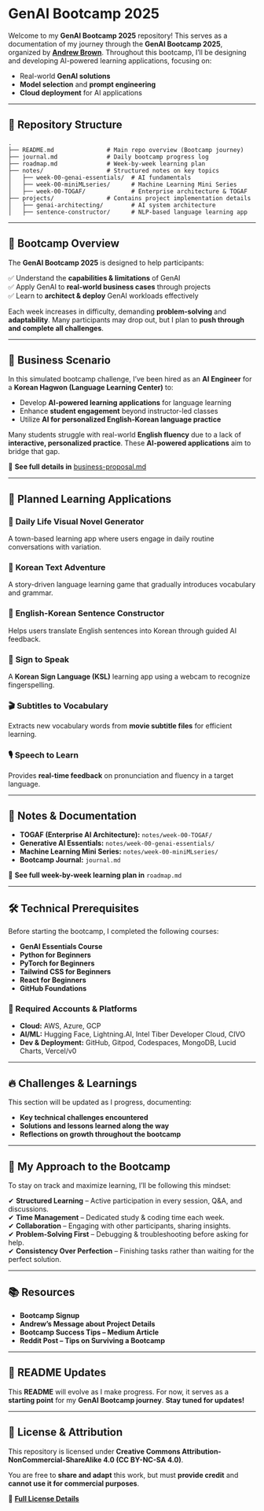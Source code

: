 # GenAI Bootcamp 2025

Welcome to my **GenAI Bootcamp 2025** repository! This serves as a documentation of my journey through the **GenAI Bootcamp 2025**, organized by **[Andrew Brown](https://www.exampro.co/)**. Throughout this bootcamp, I’ll be designing and developing AI-powered learning applications, focusing on:

- Real-world **GenAI solutions**
- **Model selection** and **prompt engineering**
- **Cloud deployment** for AI applications

---

## 📁 Repository Structure
```
.
├── README.md               # Main repo overview (Bootcamp journey)
├── journal.md              # Daily bootcamp progress log
├── roadmap.md              # Week-by-week learning plan
├── notes/                  # Structured notes on key topics
│   ├── week-00-genai-essentials/  # AI fundamentals
│   ├── week-00-miniMLseries/      # Machine Learning Mini Series
│   ├── week-00-TOGAF/             # Enterprise architecture & TOGAF
├── projects/               # Contains project implementation details
│   ├── genai-architecting/        # AI system architecture
│   ├── sentence-constructor/      # NLP-based language learning app
```

---

## 🚀 Bootcamp Overview
The **GenAI Bootcamp 2025** is designed to help participants:

✅ Understand the **capabilities & limitations** of GenAI  
✅ Apply GenAI to **real-world business cases** through projects  
✅ Learn to **architect & deploy** GenAI workloads effectively  

Each week increases in difficulty, demanding **problem-solving** and **adaptability**. Many participants may drop out, but I plan to **push through and complete all challenges**.

---

## 💼 Business Scenario
In this simulated bootcamp challenge, I’ve been hired as an **AI Engineer** for a **Korean Hagwon (Language Learning Center)** to:

- Develop **AI-powered learning applications** for language learning
- Enhance **student engagement** beyond instructor-led classes
- Utilize **AI for personalized English-Korean language practice**

Many students struggle with real-world **English fluency** due to a lack of **interactive, personalized practice**. These **AI-powered applications** aim to bridge that gap.

📌 **See full details in** [business-proposal.md](https://github.com/Ramsi-K/free-genai-bootcamp-2025/blob/main/projects/genai-architecting/docs/business-proposal.md)

---

## 📌 Planned Learning Applications
### 🏡 **Daily Life Visual Novel Generator**  
A town-based learning app where users engage in daily routine conversations with variation.

### 📖 **Korean Text Adventure**  
A story-driven language learning game that gradually introduces vocabulary and grammar.

### 📝 **English-Korean Sentence Constructor**  
Helps users translate English sentences into Korean through guided AI feedback.

### 🤟 **Sign to Speak**  
A **Korean Sign Language (KSL)** learning app using a webcam to recognize fingerspelling.

### 🎬 **Subtitles to Vocabulary**  
Extracts new vocabulary words from **movie subtitle files** for efficient learning.

### 🎙 **Speech to Learn**  
Provides **real-time feedback** on pronunciation and fluency in a target language.

---

## 📝 Notes & Documentation
- **TOGAF (Enterprise AI Architecture):** `notes/week-00-TOGAF/`
- **Generative AI Essentials:** `notes/week-00-genai-essentials/`
- **Machine Learning Mini Series:** `notes/week-00-miniMLseries/`
- **Bootcamp Journal:** `journal.md`

📌 **See full week-by-week learning plan in** `roadmap.md`

---

## 🛠 Technical Prerequisites
Before starting the bootcamp, I completed the following courses:

- **GenAI Essentials Course**
- **Python for Beginners**
- **PyTorch for Beginners**
- **Tailwind CSS for Beginners**
- **React for Beginners**
- **GitHub Foundations**

### 🔧 Required Accounts & Platforms
- **Cloud:** AWS, Azure, GCP  
- **AI/ML:** Hugging Face, Lightning.AI, Intel Tiber Developer Cloud, CIVO  
- **Dev & Deployment:** GitHub, Gitpod, Codespaces, MongoDB, Lucid Charts, Vercel/v0  

---

## 🔥 Challenges & Learnings
This section will be updated as I progress, documenting:

- **Key technical challenges encountered**  
- **Solutions and lessons learned along the way**  
- **Reflections on growth throughout the bootcamp**  

---

## 🎯 My Approach to the Bootcamp
To stay on track and maximize learning, I’ll be following this mindset:

✔ **Structured Learning** – Active participation in every session, Q&A, and discussions.  
✔ **Time Management** – Dedicated study & coding time each week.  
✔ **Collaboration** – Engaging with other participants, sharing insights.  
✔ **Problem-Solving First** – Debugging & troubleshooting before asking for help.  
✔ **Consistency Over Perfection** – Finishing tasks rather than waiting for the perfect solution.  

---

## 📚 Resources
- **Bootcamp Signup**
- **Andrew’s Message about Project Details**
- **Bootcamp Success Tips – Medium Article**
- **Reddit Post – Tips on Surviving a Bootcamp**

---

## 📌 README Updates
This **README** will evolve as I make progress. For now, it serves as a **starting point** for my **GenAI Bootcamp journey**. **Stay tuned for updates!**

---

## 📜 License & Attribution
This repository is licensed under **Creative Commons Attribution-NonCommercial-ShareAlike 4.0 (CC BY-NC-SA 4.0)**.

You are free to **share and adapt** this work, but must **provide credit** and **cannot use it for commercial purposes**.

🔗 **[Full License Details](https://creativecommons.org/licenses/by-nc-sa/4.0/)**

